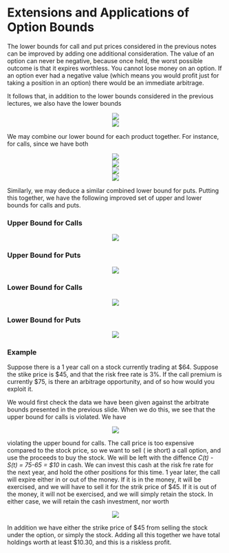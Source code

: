 <h1>Extensions and Applications of Option Bounds</h1>
The lower bounds for call and put prices considered in the previous notes can be improved by adding one additional consideration. The value of an option can never be negative, because once held, the worst possible outcome is that it expires worthless. You cannot lose money on an option. If an option ever had a negative value (which means you would profit just for taking a position in an option) there would be an immediate arbitrage.

It follows that, in addition to the lower bounds considered in the previous lectures, we also have the lower bounds

<p align="center">
<img src="https://render.githubusercontent.com/render/math?math=C \( S \( t ) , t ) \ge 0"><br>
  <img src="https://render.githubusercontent.com/render/math?math=P \( S \( t ) , t ) \ge 0"><br>
</p>

We may combine our lower bound for each product together. For instance, for calls, since we have both

<p align="center">
<img src="https://render.githubusercontent.com/render/math?math=C \( S \( t ) , t ) \ge S \( t ) - e^{-r \( T - t ) } K"><br>
<img src="https://render.githubusercontent.com/render/math?math=C \( S \( t ) , t ) \ge 0"><br>
  <img src="https://render.githubusercontent.com/render/math?math=\text{combining above two}"><br>
  <img src="https://render.githubusercontent.com/render/math?math=C \( S \( t ) , t ) \ge \max \( 0 , S \( t ) - e^{-r \( T - t ) } K )"><br>
  </p>
  
Similarly, we may deduce a similar combined lower bound for puts. Putting this together, we have the following improved set of upper and lower bounds for calls and puts.

<h3>Upper Bound for Calls</h3>

<p align="center">
<img src="https://render.githubusercontent.com/render/math?math=C \( S \( t ), t ) \le S \( t )">
</p>

<h3>Upper Bound for Puts</h3>

<p align="center">
<img src="https://render.githubusercontent.com/render/math?math=P \( S \( t ), t ) \le e^{-r \( T - t )} K">
</p>

<h3>Lower Bound for Calls</h3>

<p align="center">
<img src="https://render.githubusercontent.com/render/math?math=C \( S \( t ), t ) \ge \max \( 0, S \( t ) - e^{-r \( T - t )} K )">
</p>

<h3>Lower Bound for Puts</h3>

<p align="center">
<img src="https://render.githubusercontent.com/render/math?math=P \( S \( t ), t ) \ge \max \( 0, e^{-r \( T - t )} K - S \( t )">
</p>

<h3>Example</h3>
Suppose there is a 1 year call on a stock currently trading at $64. Suppose the stike price is $45, and that the risk free rate is 3%. If the call premium is currently $75, is there an arbitrage opportunity, and of so how would you exploit it. 

We would first check the data we have been given against the arbitrate bounds presented in the previous slide. When we do this, we see that the upper bound for calls is violated. We have

<p align="center">
<img src="https://render.githubusercontent.com/render/math?math=C \( t ) = 75 \( < 65 = S \( t ) )">
</p>

violating the upper bound for calls. The call price is too expensive compared to the stock price, so we want to sell ( ie short) a call option, and use the proceeds to buy the stock. We will be left with the diffence _C(t) - S(t) = 75-65 = $10_ in cash. We can invest this cash at the risk fre rate for the next year, and hold the other positions for this time. 1 year later, the call will expire either in or out of the money. If it is in the money, it will be exercised, and we will have to sell it for the strik price of $45. If it is out of the money, it will not be exercised, and we will simply retain the stock. In either case, we will retain the cash investment, nor worth

<p align="center">
<img src="https://render.githubusercontent.com/render/math?math=e^{0.03 \( 1 )} \( 10 ) = 10.30">
</p>

In addition we have either the strike price of $45 from selling the stock under the option, or simply the stock. Adding all this together we have total holdings worth at least $10.30, and this is a riskless profit.
